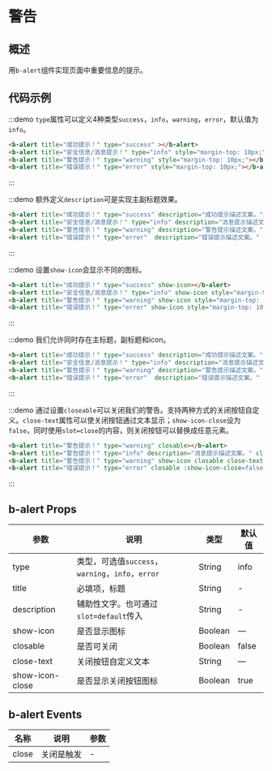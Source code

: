 # 警告

## 概述

用`b-alert`组件实现页面中重要信息的提示。

## 代码示例

:::demo `type`属性可以定义4种类型`success`，`info`，`warning`，`error`，默认值为`info`。
```html
<b-alert title="成功提示！" type="success" ></b-alert>
<b-alert title="安全信息/消息提示！" type="info" style="margin-top: 10px;"></b-alert>
<b-alert title="警告提示！" type="warning" style="margin-top: 10px;"></b-alert>
<b-alert title="错误提示！" type="error" style="margin-top: 10px;"></b-alert>
```
:::

:::demo 额外定义`description`可是实现主副标题效果。
```html
<b-alert title="成功提示！" type="success" description="成功提示描述文案。"></b-alert>
<b-alert title="安全信息/消息提示！" type="info" description="消息提示描述文案。" style="margin-top: 10px;"></b-alert>
<b-alert title="警告提示！" type="warning" description="警告提示描述文案。" style="margin-top: 10px;"></b-alert>
<b-alert title="错误提示！" type="error"  description="错误提示描述文案。" style="margin-top: 10px;"></b-alert>
```
:::

:::demo 设置`show-icon`会显示不同的图标。
```html
<b-alert title="成功提示！" type="success" show-icon></b-alert>
<b-alert title="安全信息/消息提示！" type="info" show-icon style="margin-top: 10px;"></b-alert>
<b-alert title="警告提示！" type="warning" show-icon style="margin-top: 10px;"></b-alert>
<b-alert title="错误提示！" type="error" show-icon style="margin-top: 10px;"></b-alert>
```
:::

:::demo 我们允许同时存在主标题，副标题和icon。
```html
<b-alert title="成功提示！" type="success" description="成功提示描述文案。" show-icon></b-alert>
<b-alert title="安全信息/消息提示！" type="info" description="消息提示描述文案。" show-icon style="margin-top: 10px;"></b-alert>
<b-alert title="警告提示！" type="warning" description="警告提示描述文案。" show-icon style="margin-top: 10px;"></b-alert>
<b-alert title="错误提示！" type="error"  description="错误提示描述文案。" show-icon style="margin-top: 10px;"></b-alert>
```
:::
 
:::demo 通过设置`closeable`可以关闭我们的警告。支持两种方式的关闭按钮自定义。`close-text`属性可以使关闭按钮通过文本显示；`show-icon-close`设为`false`，同时使用`slot=close`的内容，则关闭按钮可以替换成任意元素。

```html
<b-alert title="警告提示！" type="warning" closable></b-alert>
<b-alert title="警告提示！" type="info" description="消息提示描述文案。" closable style="margin-top: 10px;"></b-alert>
<b-alert title="警告提示！" type="warning" show-icon closable close-text="我知道了" style="margin-top: 10px;"></b-alert>
<b-alert title="错误提示！" type="error" closable :show-icon-close=false style="margin-top: 10px;"><a href="http://www.beibei.com" target="_blank" slot="close">立即进入</a></b-alert>
```
:::

## b-alert Props

| 参数      | 说明          | 类型      | 默认值  |
|---------- |-------------- |---------- |-------- |
| type | 类型，可选值`success`，`warning`，`info`，`error` | String | info |
| title | 必填项，标题 | String | - |
| description | 辅助性文字。也可通过`slot=default`传入 | String | - |
| show-icon | 是否显示图标 | Boolean | — | false |
| closable | 是否可关闭 | Boolean | false |
| close-text | 关闭按钮自定义文本 | String | — |
| show-icon-close | 是否显示关闭按钮图标 | Boolean | true |


## b-alert Events

| 名称  | 说明  | 参数  |
|---------- |-------- |---------- |
| close | 关闭是触发 | - |
